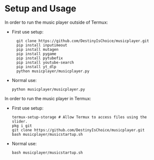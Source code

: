 # Setup and Usage

In order to run the music player outside of Termux:

* First use setup:

        git clone https://github.com/DestinyIsChoice/musicplayer.git
        pip install inputimeout  
        pip install mutagen  
        pip install pygame  
        pip install pytubefix  
        pip install youtube-search  
        pip install yt_dlp  
        python musicplayer/musicplayer.py  

* Normal use:

      python musicplayer/musicplayer.py  

In order to run the music player in Termux:

* First use setup:

      termux-setup-storage # Allow Termux to access files using the slider.
      pkg i git
      git clone https://github.com/DestinyIsChoice/musicplayer.git
      bash musicplayer/musicstartup.sh

* Normal use:

      bash musicplayer/musicstartup.sh

